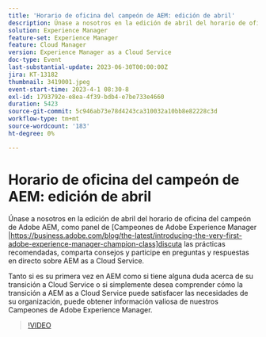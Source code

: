 ```yaml
---
title: 'Horario de oficina del campeón de AEM: edición de abril'
description: Únase a nosotros en la edición de abril del horario de oficina del campeón de AEM de Adobe, como panel de campeones de Adobe Experience Manager, para analizar las prácticas recomendadas, compartir sugerencias y participar en preguntas y respuestas en directo en torno a AEM as a Cloud Service. Tanto si es su primera vez en AEM como si tiene alguna duda acerca de su transición a Cloud Service o si simplemente desea comprender cómo la transición a AEM as a Cloud Service puede satisfacer las necesidades de su organización, puede obtener información valiosa de nuestros Campeones de Adobe Experience Manager.
solution: Experience Manager
feature-set: Experience Manager
feature: Cloud Manager
version: Experience Manager as a Cloud Service
doc-type: Event
last-substantial-update: 2023-06-30T00:00:00Z
jira: KT-13182
thumbnail: 3419001.jpeg
event-start-time: 2023-4-1 08:30-8
exl-id: 1793792e-e8ea-4f39-bdb4-e7be733e4660
duration: 5423
source-git-commit: 5c946ab73e78d4243ca310032a10bb8e82228c3d
workflow-type: tm+mt
source-wordcount: '183'
ht-degree: 0%

---
```


# Horario de oficina del campeón de AEM: edición de abril

Únase a nosotros en la edición de abril del horario de oficina del campeón de Adobe AEM, como panel de [Campeones de Adobe Experience Manager |https://business.adobe.com/blog/the-latest/introducing-the-very-first-adobe-experience-manager-champion-class]discuta las prácticas recomendadas, comparta consejos y participe en preguntas y respuestas en directo sobre AEM as a Cloud Service.

Tanto si es su primera vez en AEM como si tiene alguna duda acerca de su transición a Cloud Service o si simplemente desea comprender cómo la transición a AEM as a Cloud Service puede satisfacer las necesidades de su organización, puede obtener información valiosa de nuestros Campeones de Adobe Experience Manager.

>[!VIDEO](https://video.tv.adobe.com/v/3419001/?learn=on)
